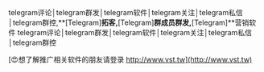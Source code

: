 telegram评论│telegram群发│telegram软件│telegram关注│telegram私信│telegram群控,**[Telegram]**拓客,**[Telegram]**群成员群发,**[Telegram]**营销软件
telegram评论│telegram群发│telegram软件│telegram关注│telegram私信│telegram群控

[😍想了解推广相关软件的朋友请登录 http://www.vst.tw](http://www.vst.tw)



